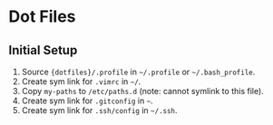 # Dot Files

## Initial Setup
1. Source `{dotfiles}/.profile` in `~/.profile` or `~/.bash_profile`.
1. Create sym link for `.vimrc` in `~/`.
1. Copy `my-paths` to `/etc/paths.d` (note: cannot symlink to this file).
1. Create sym link for `.gitconfig` in `~`.
1. Create sym link for `.ssh/config` in `~/.ssh`.
